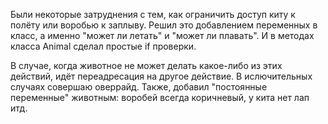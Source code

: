 Были некоторые затруднения с тем, как ограничить доступ киту к полёту или воробью к заплыву.
Решил это добавлением переменных в класс, а именно "может ли летать" и "может ли плавать".
И в методах класса Animal сделал простые if проверки. 

В случае, когда животное не может делать какое-либо из этих действий, идёт переадресация на другое действие.
В ислючительных случаях совершаю оверрайд.
Также, добавил "постоянные переменные" животным: воробей всегда коричневый, у кита нет лап итд.
